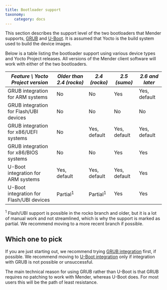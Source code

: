 ```yaml
---
title: Bootloader support
taxonomy:
    category: docs
---
```


This section describes the support level of the two bootloaders that Mender supports, [GRUB](https://www.gnu.org/software/grub/?target=_blank) and [U-Boot](http://www.denx.de/wiki/U-Boot?target=_blank). It is assumed that Yocto is the build system used to build the device images.

Below is a table listing the bootloader support using various device types and Yocto Project releases. All versions of the Mender client software will work with either of the two bootloaders.

| *Feature \ Yocto Project version*        | *Older than 2.4 (rocko)* | *2.4 (rocko)*       | *2.5 (sumo)* | *2.6 and later* |
|------------------------------------------|--------------------------|---------------------|--------------|-----------------|
| GRUB integration for ARM systems         | No                       | No                  | Yes          | Yes, default    |
| GRUB integration for Flash/UBI devices   | No                       | No                  | No           | No              |
| GRUB integration for x86/UEFI systems    | No                       | Yes, default        | Yes, default | Yes, default    |
| GRUB integration for x86/BIOS systems    | No                       | No                  | Yes          | Yes             |
| U-Boot integration for ARM systems       | Yes, default             | Yes, default        | Yes, default | Yes             |
| U-Boot integration for Flash/UBI devices | Partial<sup>1</sup>      | Partial<sup>1</sup> | Yes          | Yes             |

<sup>1</sup> Flash/UBI support is possible in the rocko branch and older, but it is a lot of manual work and not streamlined, which is why the support is marked as partial. We recommend moving to a more recent branch if possible.

## Which one to pick

If you are just starting out, we recommend trying [GRUB integration](../../integrating-with-grub) first, if possible. We recommend moving to [U-Boot integration](../../integrating-with-u-boot) only if integration with GRUB is not possible or unsuccessful.

The main technical reason for using GRUB rather than U-Boot is that GRUB requires no patching to work with Mender, whereas U-Boot does. For most users this will be the path of least resistance.
